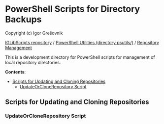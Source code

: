 
# PowerShell Scripts for Directory Backups

Copyright (c) Igor Grešovnik

[IGLibScripts repository](https://github.com/ajgorhoe/IGLib.modules.IGLibScripts/blob/main/README.md) / [PowerShell Utilities (directory psutils/)](./README.md) / [Repository Management](#powershell-scripts-for-repository-management)

This  is a development directory for PowerShell scripts for management of local repository directories.

**Contents**:

* [Scripts for Updating and Cloning Repositories](#scripts-for-updating-and-cloning-repositories)
  * [UpdateOrCloneRepository Script](#updateorclonerepository-script)

## Scripts for Updating and Cloning Repositories

### UpdateOrCloneRepository Script

